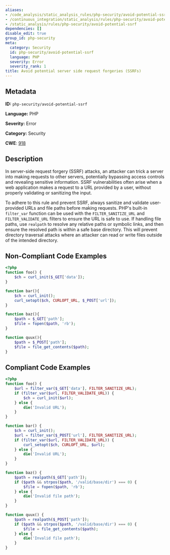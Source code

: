 ```yaml
---
aliases:
- /code_analysis/static_analysis_rules/php-security/avoid-potential-ssrf
- /continuous_integration/static_analysis/rules/php-security/avoid-potential-ssrf
- /static_analysis/rules/php-security/avoid-potential-ssrf
dependencies: []
disable_edit: true
group_id: php-security
meta:
  category: Security
  id: php-security/avoid-potential-ssrf
  language: PHP
  severity: Error
  severity_rank: 1
title: Avoid potential server side request forgeries (SSRFs)
---
```

<!--  SOURCED FROM https://github.com/DataDog/datadog-static-analyzer-rule-docs -->


## Metadata
**ID:** `php-security/avoid-potential-ssrf`

**Language:** PHP

**Severity:** Error

**Category:** Security

**CWE**: [918](https://cwe.mitre.org/data/definitions/918.html)

## Description
In server-side request forgery (SSRF) attacks, an attacker can trick a server into making requests to other servers, potentially bypassing access controls and revealing sensitive information. SSRF vulnerabilities often arise when a web application makes a request to a URL provided by a user, without properly validating or sanitizing the input.

To adhere to this rule and prevent SSRF, always sanitize and validate user-provided URLs and file paths before making requests. PHP's built-in `filter_var` function can be used with the `FILTER_SANITIZE_URL` and `FILTER_VALIDATE_URL` filters to ensure the URL is safe to use. If handling file paths, use `realpath` to resolve any relative paths or symbolic links, and then ensure the resolved path is within a safe base directory. This will prevent directory traversal attacks where an attacker can read or write files outside of the intended directory.

## Non-Compliant Code Examples
```php
<?php
function foo() {
    $ch = curl_init($_GET['data']);
}

function bar(){
    $ch = curl_init();
    curl_setopt($ch, CURLOPT_URL, $_POST['url']);
}

function baz(){
    $path = $_GET['path'];
    $file = fopen($path, 'rb');
}

function quux(){
    $path = $_POST['path'];
    $file = file_get_contents($path);
}
```

## Compliant Code Examples
```php
<?php
function foo() {
    $url = filter_var($_GET['data'], FILTER_SANITIZE_URL);
    if (filter_var($url, FILTER_VALIDATE_URL)) {
        $ch = curl_init($url);
    } else {
        die('Invalid URL');
    }
}

function bar() {
    $ch = curl_init();
    $url = filter_var($_POST['url'], FILTER_SANITIZE_URL);
    if (filter_var($url, FILTER_VALIDATE_URL)) {
        curl_setopt($ch, CURLOPT_URL, $url);
    } else {
        die('Invalid URL');
    }
}

function baz() {
    $path = realpath($_GET['path']);
    if ($path && strpos($path, '/valid/base/dir') === 0) {
        $file = fopen($path, 'rb');
    } else {
        die('Invalid file path');
    }
}

function quux() {
    $path = realpath($_POST['path']);
    if ($path && strpos($path, '/valid/base/dir') === 0) {
        $file = file_get_contents($path);
    } else {
        die('Invalid file path');
    }
}
```
